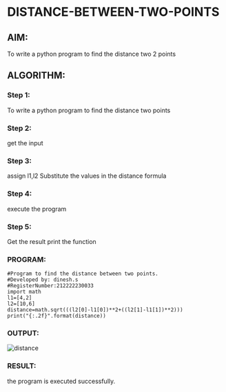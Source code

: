 # DISTANCE-BETWEEN-TWO-POINTS

## AIM:
To write a python program to find the distance two 2 points
## ALGORITHM:
### Step 1:
To write a python program to find the distance two points
### Step 2: 
get the input
### Step 3: 
assign l1,l2
Substitute the values in the distance formula 
### Step 4: 
execute the program
### Step 5: 
Get the result
print the function
### PROGRAM:
```
#Program to find the distance between two points.
#Developed by: dinesh.s
#RegisterNumber:212222230033
import math
l1=[4,2]
l2=[10,6]
distance=math.sqrt(((l2[0]-l1[0])**2+((l2[1]-l1[1])**2)))
print("{:.2f}".format(distance))
```
  


### OUTPUT:
![distance](https://user-images.githubusercontent.com/119405916/229997159-666d4f5d-69ab-4698-89b4-56b1365935d5.png)


### RESULT:
the program is executed successfully.
